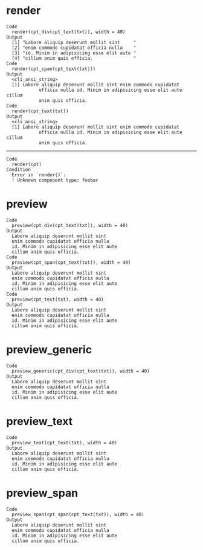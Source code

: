 # render

    Code
      render(cpt_div(cpt_text(txt)), width = 40)
    Output
      [1] "Labore aliquip deserunt mollit sint     "
      [2] "enim commodo cupidatat officia nulla    "
      [3] "id. Minim in adipisicing esse elit aute "
      [4] "cillum anim quis officia.               "
    Code
      render(cpt_span(cpt_text(txt)))
    Output
      <cli_ansi_string>
      [1] Labore aliquip deserunt mollit sint enim commodo cupidatat
                officia nulla id. Minim in adipisicing esse elit aute cillum
                anim quis officia.
    Code
      render(cpt_text(txt))
    Output
      <cli_ansi_string>
      [1] Labore aliquip deserunt mollit sint enim commodo cupidatat
                officia nulla id. Minim in adipisicing esse elit aute cillum
                anim quis officia.

---

    Code
      render(cpt)
    Condition
      Error in `render()`:
      ! Unknown component type: foobar

# preview

    Code
      preview(cpt_div(cpt_text(txt)), width = 40)
    Output
      Labore aliquip deserunt mollit sint     
      enim commodo cupidatat officia nulla    
      id. Minim in adipisicing esse elit aute 
      cillum anim quis officia.               
    Code
      preview(cpt_span(cpt_text(txt)), width = 40)
    Output
      Labore aliquip deserunt mollit sint
      enim commodo cupidatat officia nulla
      id. Minim in adipisicing esse elit aute
      cillum anim quis officia.
    Code
      preview(cpt_text(txt), width = 40)
    Output
      Labore aliquip deserunt mollit sint
      enim commodo cupidatat officia nulla
      id. Minim in adipisicing esse elit aute
      cillum anim quis officia.

# preview_generic

    Code
      preview_generic(cpt_div(cpt_text(txt)), width = 40)
    Output
      Labore aliquip deserunt mollit sint     
      enim commodo cupidatat officia nulla    
      id. Minim in adipisicing esse elit aute 
      cillum anim quis officia.               

# preview_text

    Code
      preview_text(cpt_text(txt), width = 40)
    Output
      Labore aliquip deserunt mollit sint
      enim commodo cupidatat officia nulla
      id. Minim in adipisicing esse elit aute
      cillum anim quis officia.

# preview_span

    Code
      preview_span(cpt_span(cpt_text(txt)), width = 40)
    Output
      Labore aliquip deserunt mollit sint
      enim commodo cupidatat officia nulla
      id. Minim in adipisicing esse elit aute
      cillum anim quis officia.

